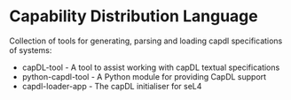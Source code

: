 <!--
  Copyright 2017, Data61
  Commonwealth Scientific and Industrial Research Organisation (CSIRO)
  ABN 41 687 119 230.

  This software may be distributed and modified according to the terms of
  the BSD 2-Clause license. Note that NO WARRANTY is provided.
  See "LICENSE_BSD2.txt" for details.
-->
# Capability Distribution Language

Collection of tools for generating, parsing and loading capdl specifications of systems:

* capDL-tool - A tool to assist working with capDL textual specifications
* python-capdl-tool - A Python module for providing CapDL support
* capdl-loader-app - The capDL initialiser for seL4
